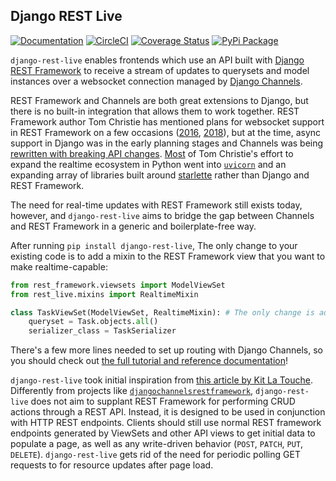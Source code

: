 ## Django REST Live

[![Documentation](https://readthedocs.org/projects/django-rest-live/badge/?version=latest)](https://django-rest-live.readthedocs.io/en/latest/?badge=latest)
[![CircleCI](https://circleci.com/gh/pennlabs/django-rest-live.svg?style=shield)](https://circleci.com/gh/pennlabs/django-rest-live)
[![Coverage Status](https://codecov.io/gh/pennlabs/django-rest-live/branch/master/graph/badge.svg)](https://codecov.io/gh/pennlabs/django-rest-live)
[![PyPi Package](https://img.shields.io/pypi/v/django-rest-live.svg)](https://pypi.org/project/django-rest-live/)

`django-rest-live` enables frontends which use an API built with [Django REST Framework](https://github.com/encode/django-rest-framework) to receive a stream of updates to querysets and model instances over a websocket connection managed by [Django Channels](https://github.com/django/channels).

REST Framework and Channels are both great extensions to Django, but there is no built-in integration that allows them to work together. REST Framework author Tom Christie has mentioned plans for websocket support in REST Framework on a few occasions ([2016](https://www.django-rest-framework.org/community/mozilla-grant/#realtime-apis), [2018](https://groups.google.com/g/django-rest-framework/c/3-QNn3SYlZI/m/Gwx6rFr4BQAJ?pli=1)), but at the time, async support in Django was in the early planning stages and Channels was being [rewritten with breaking API changes](https://channels.readthedocs.io/en/2.x/one-to-two.html). [Most](https://github.com/encode/django-rest-framework/issues/5642) of Tom Christie's effort to expand the realtime ecosystem in Python went into [`uvicorn`](https://github.com/encode/uvicorn) and an expanding array of libraries built around [starlette](https://github.com/encode/starlette) rather than Django and REST Framework.

The need for real-time updates with REST Framework still exists today, however, and `django-rest-live` aims to bridge the gap between Channels and REST Framework in a generic and boilerplate-free way.

After running `pip install django-rest-live`, The only change to your existing code is to add a mixin to the REST
Framework view that you want to make realtime-capable:

```python
from rest_framework.viewsets import ModelViewSet
from rest_live.mixins import RealtimeMixin

class TaskViewSet(ModelViewSet, RealtimeMixin): # The only change is adding the RealtimeMixin!
    queryset = Task.objects.all()
    serializer_class = TaskSerializer
```

There's a few more lines needed to set up routing with Django Channels, so you should check out
[the full tutorial and reference documentation](https://django-rest-live.readthedocs.io)!

`django-rest-live` took initial inspiration from [this article by Kit La Touche](https://www.oddbird.net/2018/12/12/channels-and-drf/).
Differently from projects like [`djangochannelsrestframework`](https://github.com/hishnash/djangochannelsrestframework),
`django-rest-live` does not aim to supplant REST Framework for performing CRUD actions through a REST API. Instead,
it is designed to be used in conjunction with HTTP REST endpoints. Clients should still use normal REST framework
endpoints generated by ViewSets and other API views to get initial data to populate a page, as well as any write-driven
behavior (`POST`, `PATCH`, `PUT`, `DELETE`). `django-rest-live` gets rid of the need for periodic polling GET
requests to for resource updates after page load.

